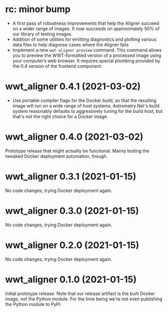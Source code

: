 # rc: minor bump

- A first pass of robustness improvements that help the Aligner succeed on a
  wider range of images. It now succeeds on approximately 50% of our library of
  testing images.
- Addition of some utilities for emitting diagnostics and plotting various data
  files to help diagnose cases where the Aligner fails
- Implement a new `wwt-aligner preview` command. This command allows you to
  preview the WWT-formatted version of a processed image using your computer’s
  web browser. It requires special plumbing provided by the 0.4 version of the
  frontend component.


# wwt_aligner 0.4.1 (2021-03-02)

- Use portable compiler flags for the Docker build, so that the resulting image
  will run on a wide range of host systems. Astrometry.Net's build system
  reasonably defaults to aggressively tuning for the build host, but that's not
  the right choice for a Docker image.


# wwt_aligner 0.4.0 (2021-03-02)

Prototype release that might actually be functional. Mainly testing the
tweaked Docker deployment automation, though.


# wwt_aligner 0.3.1 (2021-01-15)

No code changes, trying Docker deployment again.


# wwt_aligner 0.3.0 (2021-01-15)

No code changes, trying Docker deployment again.


# wwt_aligner 0.2.0 (2021-01-15)

No code changes, trying Docker deployment again.


# wwt_aligner 0.1.0 (2021-01-15)

Initial prototype release. Note that our release artifact is the built Docker
image, not the Python module. For the time being we're not even publishing the
Python module to PyPI.
